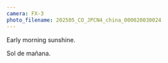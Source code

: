 ```yaml
---
camera: FX-3
photo_filename: 202505_CO_JPCN4_china_000020030024
---
```


Early morning sunshine.

Sol de mañana.